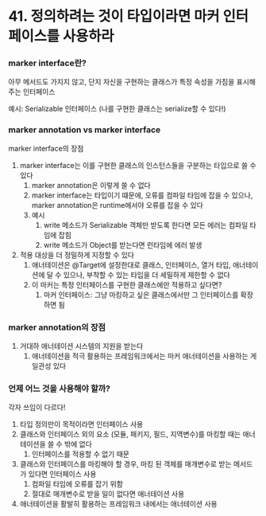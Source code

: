 # 41. 정의하려는 것이 타입이라면 마커 인터페이스를 사용하라

### marker interface란?

아무 메서드도 가지지 않고, 단지 자신을 구현하는 클래스가 특정 속성을 가짐을 표시해주는 인터페이스

예시: Serializable 인터페이스 (나를 구현한 클래스는 serialize할 수 있다!)

### marker annotation vs marker interface

marker interface의 장점

1.  marker interface는 이를 구현한 클래스의 인스턴스들을 구분하는 타입으로 쓸 수 있다
    1. marker annotation은 이렇게 쓸 수 없다
    2. marker interface는 타입이기 떄문에, 오류를 컴파일 타임에 잡을 수 있으나, marker annotation은 runtime에서야 오류를 잡을 수 있다
    3. 예시
        1. write 메소드가 Serializable 객체만 받도록 한다면 모든 에러는 컴파일 타임에 잡힘
        2. write 메소드가 Object를 받는다면 런타임에 에러 발생
2. 적용 대상을 더 정밀하게 지정할 수 있다
    1. 애너테이션은 @Target에 설정한대로 클래스, 인터페이스, 열거 타입, 애너테이션에 달 수 있으나, 부착할 수 있는 타입을 더 세밀하게 제한할 수 없다
    2. 이 마커는 특정 인터페이스를 구현한 클래스에만 적용하고 싶다면?
        1. 마커 인터페이스: 그냥 마킹하고 싶은 클래스에서만 그 인터페이스를 확장하면 됨

### marker annotation의 장점

1. 거대하 애너테이션 시스템의 지원을 받는다
    1. 애너테이션을 적극 활용하는 프레임워크에서는 마커 애너테이션을 사용하는 게 일관성 있다
    

### 언제 어느 것을 사용해야 할까?

각자 쓰임이 다르다!

1. 타입 정의만이 목적이라면 인터페이스 사용
2. 클래스와 인터페이스 외의 요소 (모듈, 패키지, 필드, 지역변수)를 마킹할 때는 애너테이션을 쓸 수 밖에 없다
    1. 인터페이스를 적용할 수 없기 때문
3. 클래스와 인터페이스를 마킹해야 할 경우, 마킹 된 객체를 매개변수로 받는 메서드가 있다면 인터페이스 사용
    1. 컴파일 타임에 오류를 잡기 위함
    2. 절대로 매개변수로 받을 일이 없다면 애너테이션 사용
4. 애너테이션을 활발히 활용하는 프레임워크 내에서는 애너테이션 사용